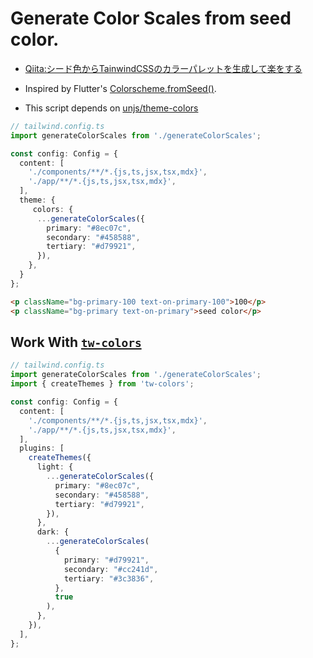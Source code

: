 # Generate Color Scales from seed color.

- [Qiita:シード色からTainwindCSSのカラーパレットを生成して楽をする](https://qiita.com/kedama-t/items/26284af2e961f7c3acbc)

- Inspired by Flutter's [Colorscheme.fromSeed()](https://api.flutter.dev/flutter/material/ColorScheme/ColorScheme.fromSeed.html).

- This script depends on [unjs/theme-colors](https://github.com/unjs/theme-colors)

```typescript
// tailwind.config.ts
import generateColorScales from './generateColorScales';

const config: Config = {
  content: [
    './components/**/*.{js,ts,jsx,tsx,mdx}',
    './app/**/*.{js,ts,jsx,tsx,mdx}',
  ],
  theme: {
     colors: {
      ...generateColorScales({
        primary: "#8ec07c",
        secondary: "#458588",
        tertiary: "#d79921",
      }),
    },
  }
};
```

```html
<p className="bg-primary-100 text-on-primary-100">100</p>
<p className="bg-primary text-on-primary">seed color</p>
```

## Work With [`tw-colors`](https://github.com/L-Blondy/tw-colors)

```typescript
// tailwind.config.ts
import generateColorScales from './generateColorScales';
import { createThemes } from 'tw-colors';

const config: Config = {
  content: [
    './components/**/*.{js,ts,jsx,tsx,mdx}',
    './app/**/*.{js,ts,jsx,tsx,mdx}',
  ],
  plugins: [
    createThemes({
      light: {
        ...generateColorScales({
          primary: "#8ec07c",
          secondary: "#458588",
          tertiary: "#d79921",
        }),
      },
      dark: {
        ...generateColorScales(
          {
            primary: "#d79921",
            secondary: "#cc241d",
            tertiary: "#3c3836",
          },
          true
        ),
      },
    }),
  ],
};
```

